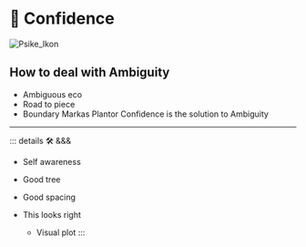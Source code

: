 # 💜 <psike>Confidence</psike>

![Psike_Ikon](/Psike/Psike_Ikon.png)

## How to deal with Ambiguity

- Ambiguous eco
- Road to piece
- Boundary Markas
Plantor Confidence is the solution to Ambiguity

---

<!-- =================================================== -->
<!-- =================================================== -->
<!-- =================================================== -->
<!-- =================================================== -->
<!-- =================================================== -->
::: details 🛠 <dev>&&&</dev>

- Self awareness

- Good tree

- Good spacing

- This looks right
    - Visual plot
:::
